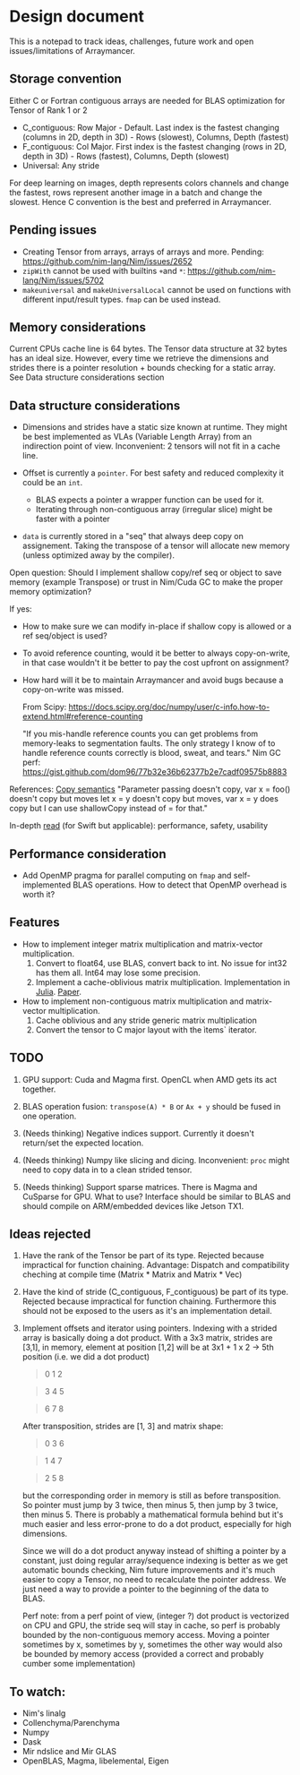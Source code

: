 # Design document

This is a notepad to track ideas, challenges, future work and open issues/limitations of Arraymancer.

## Storage convention

Either C or Fortran contiguous arrays are needed for BLAS optimization for Tensor of Rank 1 or 2
* C_contiguous: Row Major - Default. Last index is the fastest changing (columns in 2D, depth in 3D) - Rows (slowest), Columns, Depth (fastest)
* F_contiguous: Col Major. First index is the fastest changing (rows in 2D, depth in 3D) - Rows (fastest), Columns, Depth (slowest)
* Universal: Any stride

For deep learning on images, depth represents colors channels and change the fastest, rows represent another image in a batch and change the slowest. Hence C convention is the best and preferred in Arraymancer.

## Pending issues
* Creating Tensor from arrays, arrays of arrays and more. Pending: https://github.com/nim-lang/Nim/issues/2652
* `zipWith` cannot be used with builtins `+`and `*`: https://github.com/nim-lang/Nim/issues/5702
* `makeuniversal` and `makeUniversalLocal` cannot be used on functions with different input/result types. `fmap` can be used instead.

## Memory considerations
Current CPUs cache line is 64 bytes. The Tensor data structure at 32 bytes has an ideal size.
However, every time we retrieve the dimensions and strides there is a pointer resolution + bounds checking for a static array. See Data structure considerations section

## Data structure considerations

* Dimensions and strides have a static size known at runtime. They might be best implemented as VLAs (Variable Length Array) from an indirection point of view. Inconvenient: 2 tensors will not fit in a cache line.

* Offset is currently a `pointer`. For best safety and reduced complexity it could be an `int`.
    * BLAS expects a pointer a wrapper function can be used for it.
    * Iterating through non-contiguous array (irregular slice) might be faster with a pointer

* `data` is currently stored in a "seq" that always deep copy on assignement. Taking the transpose of a tensor will allocate new memory (unless optimized away by the compiler).

Open question: Should I implement shallow copy/ref seq or object to save memory (example Transpose) or trust in Nim/Cuda GC to make the proper memory optimization?

If yes:

- How to make sure we can modify in-place if shallow copy is allowed or a ref seq/object is used?
- To avoid reference counting, would it be better to always copy-on-write, in that case wouldn't it be better to pay the cost upfront on assignment?
- How hard will it be to maintain Arraymancer and avoid bugs because a copy-on-write was missed.

    From Scipy: https://docs.scipy.org/doc/numpy/user/c-info.how-to-extend.html#reference-counting

    "If you mis-handle reference counts you can get problems from memory-leaks to segmentation faults.  The only strategy I know of to handle reference counts correctly is blood, sweat, and tears."
Nim GC perf: https://gist.github.com/dom96/77b32e36b62377b2e7cadf09575b8883

References: [Copy semantics](https://forum.nim-lang.org/t/1793/5) "Parameter passing doesn't copy, var x = foo() doesn't copy but moves let x = y doesn't copy but moves, var x = y does copy but I can use shallowCopy instead of = for that."

In-depth [read](http://blog.stablekernel.com/when-to-use-value-types-and-reference-types-in-swift) (for Swift but applicable): performance, safety, usability

## Performance consideration

* Add OpenMP pragma for parallel computing on `fmap` and self-implemented BLAS operations.
    How to detect that OpenMP overhead is worth it?

## Features

* How to implement integer matrix multiplication and matrix-vector multiplication.
    1. Convert to float64, use BLAS, convert back to int. No issue for int32 has them all. Int64 may lose some precision.
    2. Implement a cache-oblivious matrix multiplication. Implementation in [Julia](https://github.com/JuliaLang/julia/blob/master/base/linalg/matmul.jl#L490). [Paper](http://ocw.raf.edu.rs/courses/electrical-engineering-and-computer-science/6-895-theory-of-parallel-systems-sma-5509-fall-2003/readings/cach_oblvs_thsis.pdf).
* How to implement non-contiguous matrix multiplication and matrix-vector multiplication.
    1. Cache oblivious and any stride generic matrix multiplication
    2. Convert the tensor to C major layout with the ìtems` iterator.

## TODO
1. GPU support: Cuda and Magma first. OpenCL when AMD gets its act together.
2. BLAS operation fusion: `transpose(A) * B` or `Ax + y` should be fused in one operation.
3. (Needs thinking) Negative indices support. Currently it doesn't return/set the expected location.

999. (Needs thinking) Numpy like slicing and dicing. Inconvenient: `proc` might need to copy data in to a clean strided tensor.
999. (Needs thinking) Support sparse matrices. There is Magma and CuSparse for GPU. What to use? Interface should be similar to BLAS and should compile on ARM/embedded devices like Jetson TX1.

## Ideas rejected

1. Have the rank of the Tensor be part of its type. Rejected because impractical for function chaining.
    Advantage: Dispatch and compatibility cheching at compile time (Matrix * Matrix and Matrix * Vec)
2. Have the kind of stride (C_contiguous, F_contiguous) be part of its type. Rejected because impractical for function chaining. Furthermore this should not be exposed to the users as it's an implementation detail.

3. Implement offsets and iterator using pointers. Indexing with a strided array is basically doing a dot product. With a 3x3 matrix, strides are [3,1], in memory, element at position [1,2] will be at 3x1 + 1 x 2 -> 5th position (i.e. we did a dot product)

    > 0 1 2
    
    > 3 4 5

    > 6 7 8

    After transposition, strides are [1, 3] and matrix shape:

    > 0 3 6

    > 1 4 7

    > 2 5 8

    but the corresponding order in memory is still as before transposition. So pointer must jump by 3 twice, then minus 5, then jump by 3 twice, then minus 5. There is probably a mathematical formula behind but it's much easier and less error-prone to do a dot product, especially for high dimensions.

    Since we will do a dot product anyway instead of shifting a pointer by a constant, just doing regular array/sequence indexing is better as we get automatic bounds checking, Nim future improvements and it's much easier to copy a Tensor, no need to recalculate the pointer address. We just need a way to provide a pointer to the beginning of the data to BLAS.

    Perf note: from a perf point of view, (integer ?) dot product is vectorized on CPU and GPU, the stride seq will stay in cache, so perf is probably bounded by the non-contiguous memory access. Moving a pointer sometimes by x, sometimes by y, sometimes the other way would also be bounded by memory access (provided a correct and probably cumber some implementation)

## To watch:

* Nim's linalg
* Collenchyma/Parenchyma
* Numpy
* Dask
* Mir ndslice and Mir GLAS
* OpenBLAS, Magma, libelemental, Eigen